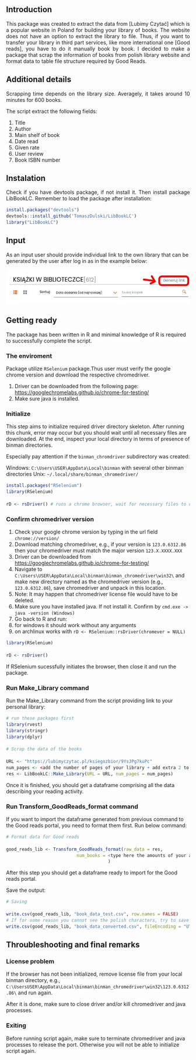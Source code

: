 ## Introduction

<p align="justify">
This package was created to extract the data from [Lubimy
Czytać]<https://lubimyczytac.pl/> which is a popular website in Poland
for building your library of books. The website does not have an option
to extract the library to file. Thus, if you want to transfer your
library in third part services, like more international one [Good
reads]<https://www.goodreads.com/>, you have to do it manually book by
book. I decided to make a package that scrap the information of books
from polish library website and format data to table file structure
required by Good Reads.
</p>

## Additional details

<p align="justify">
Scrapping time depends on the library size. Averagely, it takes around
10 minutes for 600 books.
</p>

The script extract the following fields:

1.  Title
2.  Author
3.  Main shelf of book
4.  Date read
5.  Given rate
6.  User review
7.  Book ISBN number

## Instalation

<p align="justify">
Check if you have devtools package, if not install it. Then install package LibBookLC.
Remember to load the package after installation: 
</p>

``` r
install.packages("devtools")
devtools::install_github('TomaszDulski/LibBookLC')
library("LibBookLC")
```


## Input

<p align="justify">

As an input user should provide individual link to the own library that
can be generated by the user after log in as in the example below:

![Generate the link](https://github.com/TomaszDulski/LibBookLC/blob/master/generuj_link.jpg)

</p>

## Getting ready

<p align="justify">

The package has been written in R and minimal knowledge of R is required
to successfully complete the script.

</p>

### The enviroment

<p align="justify">

Package utilize `RSelenium` package.Thus user must verify the google
chrome version and download the respective chromedriver.

1.  Driver can be downloaded from the following page:
    <https://googlechromelabs.github.io/chrome-for-testing/>
2.  Make sure java is installed.

</p>

### Initialize

<p align="justify">

This step aims to initialize required driver directory skeleton. After
running this chunk, error may occur but you should wait until all
necessary files are downloaded. At the end, inspect your local directory
in terms of presence of binman directories.

Especially pay attention if the `binman_chromdriver` subdirectory was
created:

Windows: `C:\Users\USER\AppData\Local\binman` with several other binman
directories 
Unix: `~/.local/share/binman_chromedriver/`

</p>

``` r
install.packages("RSelenium")
library(RSelenium)

rD <- rsDriver() # runs a chrome browser, wait for necessary files to download
```

### Confirm chromedriver version

<p align="justify">

1.  Check your google chrome version by typing in the url field
    `chrome://version/`
2.  Download matching chromedriver, e.g., if your version is
    `123.0.6312.86` then your chromedriver must match the major version
    `123.X.XXXX.XXX`
3.  Driver can be downloaded from
    <https://googlechromelabs.github.io/chrome-for-testing/>
4.  Navigate to
    `C:\Users\USER\AppData\Local\binman\binman_chromedriver\win32\` and
    make new directory named as the chromedriver version (e.g.,
    `123.0.6312.86`), save chromedriver and unpack in this location.
5.  Note: It may happen that chromedriver license file would have to be
    deleted.
6.  Make sure you have installed java. If not install it. Confirm by
    `cmd.exe -> java -version (Windows)`
7.  Go back to R and run:
8.  for windows it should work without any arguments
9.  on archlinux works with
    `rD <- RSelenium::rsDriver(chromever = NULL)`

</p>

``` r
library(RSelenium)

rD <- rsDriver()
```

<p align="justify">

If RSelenium sucessfully initiates the browser, then close it and run
the package.

</p>

### Run Make_Library command

<p align="justify">

Run the Make_Library command from the script providing link to your
personal library:

</p>

``` r
# run these packages first
library(rvest)
library(stringr)
library(dplyr)

# Scrap the data of the books

URL <- "https://lubimyczytac.pl/ksiegozbior/9YsJPg7kuPc"
num_pages <- <add the number of pages of your library + add extra 2 to number of pages> 
res <- LibBookLC::Make_Library(URL = URL, num_pages = num_pages)
```

<p align="justify">

Once it is finished, you should get a dataframe comprising all the data
describing your reading activity.

</p>

### Run Transform_GoodReads_format command

<p align="justify">

If you want to import the dataframe generated from previous command to
the Good reads portal, you need to format them first. Run below command:

</p>

``` r
# Format data for Good reads

good_reads_lib <- Transform_GoodReads_format(raw_data = res,
                           num_books = <type here the amounts of your all book in the library>
                                       )
```

<p align="justify">

After this step you should get a dataframe ready to import for the Good
reads portal.

</p>
<p align="justify">

Save the output:

</p>

``` r
# Saving

write.csv(good_reads_lib, "book_data_test.csv", row.names = FALSE)
# If for some reason you cannot see the polish characters, try to save data frame with converting filecoding to UTF-8
write.csv(good_reads_lib, "book_data_converted.csv", fileEncoding = "UTF-8", row.names = FALSE)
```

## Throubleshooting and final remarks

### License problem

<p align="justify">

If the browser has not been initialized, remove license file from your
local binman directory, e.g.,
`C:\UsersUSER\AppData\Local\binman\binman_chromedriver\win32\123.0.6312.86\`
and run again.

After it is done, make sure to close driver and/or kill chromedriver and
java processes.

</p>

### Exiting

<p align="justify">

Before running script again, make sure to terminate chromedriver and
java processes to release the port. Otherwise you will not be able to
initialize script again.

</p>
